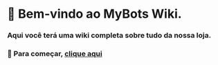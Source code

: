 # 🤖 Bem-vindo ao MyBots Wiki. 
### Aqui você terá uma wiki completa sobre tudo da nossa loja.
### 🚀 Para começar, [clique aqui](https://google.com)

